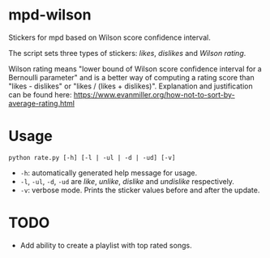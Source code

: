 # mpd-wilson
Stickers for mpd based on Wilson score confidence interval.

The script sets three types of stickers: *likes*, *dislikes* and *Wilson rating*.

Wilson rating means "lower bound of Wilson score confidence interval for a Bernoulli parameter" and is a better way of computing a rating score than "likes - dislikes" or "likes / (likes + dislikes)". Explanation and justification can be found here: https://www.evanmiller.org/how-not-to-sort-by-average-rating.html

# Usage
`python rate.py [-h] [-l | -ul | -d | -ud] [-v]
`

* `-h`: automatically generated help message for usage.
* `-l`, `-ul`, `-d`, `-ud` are *like*, *unlike*, *dislike* and *undislike* respectively. 
* `-v`: verbose mode. Prints the sticker values before and after the update.

# TODO

* Add ability to create a playlist with top rated songs.
